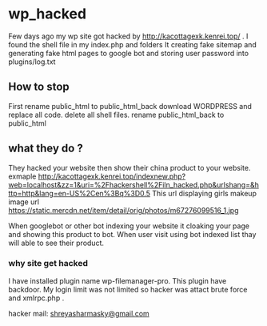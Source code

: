# wp_hacked

Few days ago my wp site got hacked by http://kacottagexk.kenrei.top/ .
I found the shell file in my index.php and folders
It creating fake sitemap and generating fake html pages to google bot and storing user password into plugins/log.txt

## How to stop

First rename public_html to public_html_back
download WORDPRESS and replace all code.
delete all shell files.
rename public_html_back to public_html

## what they do ?
They hacked your website then show their china product to your website.
exmaple http://kacottagexk.kenrei.top/indexnew.php?web=localhost&zz=1&uri=%2Fhackershell%2Filn_hacked.php&urlshang=&http=http&lang=en-US%2Cen%3Bq%3D0.5
This url displaying girls makeup  image url https://static.mercdn.net/item/detail/orig/photos/m67276099516_1.jpg

When googlebot or other bot indexing your website it cloaking your page and showing this product to bot.
When user visit using bot indexed list thay will able to see their product.



### why site get hacked

I have installed plugin name wp-filemanager-pro. This plugin have backdoor.
My login limit was not limited so hacker was attact brute force and xmlrpc.php .


hacker mail: shreyasharmasky@gmail.com
